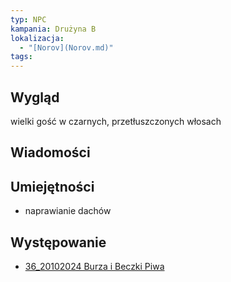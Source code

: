 ```yaml
---
typ: NPC
kampania: Drużyna B
lokalizacja:
  - "[Norov](Norov.md)"
tags: 
---
```


## Wygląd
 wielki gość w czarnych, przetłuszczonych włosach

## Wiadomości

## Umiejętności
- naprawianie dachów
## Występowanie
- [36_20102024 Burza i Beczki Piwa](../sesje/36_20102024%20Burza%20i%20Beczki%20Piwa.md)





